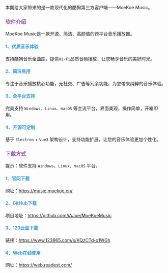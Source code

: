 本期给大家带来的是一款现代化的酷狗第三方客户端——MoeKoe Music。

### <font color="#9b59b6">软件介绍</font>

MoeKoe Music是一款开源、简洁、高颜值的跨平台音乐播放器。

#### <font color="#3498db">1、优质音乐体验</font>

支持酷狗音乐全曲库，提供`Hi-Fi`品质音频播放，让您畅享音乐的美好时光。

#### <font color="#3498db">2、简洁易用</font>

专注于音乐播放核心功能，无社交、广告等冗余功能，为您带来纯粹的音乐体验。

#### <font color="#3498db">3、全平台支持</font>

完美支持 `Windows`、`Linux`、`macOS` 等主流平台，界面美观，操作简单，开箱即用。

#### <font color="#3498db">4、开源可定制</font>

基于 `Electron` + `Vue3` 架构设计，支持功能扩展，让您的音乐体验更加个性化。

### <font color="#9b59b6">下载方式</font>

提示：软件支持 `Windows`、`Linux`、`macOS` 平台。

#### <font color="#3498db">1、官网下载</font>

网址：https://music.moekoe.cn/

#### <font color="#3498db">2、GitHub下载</font>

项目地址：https://github.com/iAJue/MoeKoeMusic

#### <font color="#3498db">3、123云盘下载</font>

链接：https://www.123865.com/s/KQzCTd-x1WGh

#### <font color="#3498db">4、Web在线使用</font>

网址：https://web.readest.com/